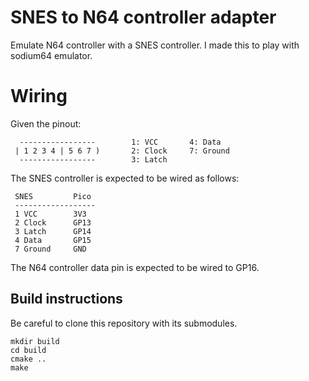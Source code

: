 # SNES to N64 controller adapter

Emulate N64 controller with a SNES controller. I made this to play with sodium64 emulator.

# Wiring

Given the pinout:
```
  -----------------        1: VCC       4: Data
 | 1 2 3 4 | 5 6 7 )       2: Clock     7: Ground
  -----------------        3: Latch
```

The SNES controller is expected to be wired as follows:

```
 SNES         Pico
 ------------------
 1 VCC        3V3
 2 Clock      GP13
 3 Latch      GP14
 4 Data       GP15
 7 Ground     GND
```

The N64 controller data pin is expected to be wired to GP16.


## Build instructions

Be careful to clone this repository with its submodules.

```
mkdir build
cd build
cmake ..
make
```
